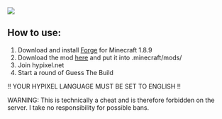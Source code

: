 <image src="https://i.imgur.com/XidsWJd.png"/>

## How to use:
1. Download and install <a href="https://files.minecraftforge.net/net/minecraftforge/forge/index_1.8.9.html">Forge<a/> for Minecraft 1.8.9 
2. Download the mod <a href="https://github.com/zSkillCode/gtb-solver/releases">here</a> and put it into .minecraft/mods/
3. Join hypixel.net
4. Start a round of Guess The Build
  
!! YOUR HYPIXEL LANGUAGE MUST BE SET TO ENGLISH !!

WARNING: This is technically a cheat and is therefore forbidden on the server. I take no responsibility for possible bans.
